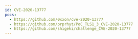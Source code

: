 ```yaml
---
id: CVE-2020-13777
pocs:
  - https://github.com/0xxon/cve-2020-13777
  - https://github.com/prprhyt/PoC_TLS1_3_CVE-2020-13777
  - https://github.com/shigeki/challenge_CVE-2020-13777
---
```

